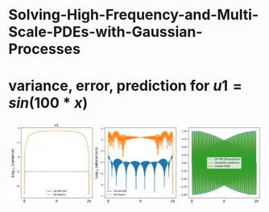 # Solving-High-Frequency-and-Multi-Scale-PDEs-with-Gaussian-Processes

# variance, error, prediction for $u1=sin(100*x)$
![Figure for u1](u1.png)
